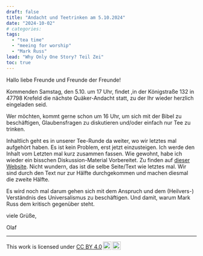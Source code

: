 ```yaml
---
draft: false
title: "Andacht und Teetrinken am 5.10.2024"
date: "2024-10-02"
# categories:
tags:
  - "tea time"
  - "meeing for worship"
  - "Mark Russ"
lead: "Why Only One Story? Teil Zei"
toc: true
---
```


Hallo liebe Freunde und Freunde der Freunde!

Kommenden Samstag, den 5.10. um 17 Uhr, findet ,in der Königstraße 132 in
47798 Krefeld die nächste Quäker-Andacht statt, zu der Ihr wieder
herzlich eingeladen seid.

Wer möchten, kommt gerne schon um 16 Uhr, um sich mit der Bibel zu
beschäftigen, Glaubensfragen zu diskutieren und/oder einfach nur
Tee zu trinken.

Inhaltlich geht es in unserer Tee-Runde da weiter, wo wir letztes mal
aufgehört haben. Es ist kein Problem, erst jetzt einzusteigen. Ich werde
den Inhalt vom Letzten mal kurz zusammen fassen. Wie gewohnt, habe ich
wieder ein bisschen Diskussion-Material Vorbereitet. Zu finden auf
[dieser Website](https://quaker-kr.de/post/2024/09-21-russ-kap-2/).
Nicht wundern, das ist die selbe Seite/Text wie letztes mal. Wir
sind durch den Text nur zur Hälfte durchgekommen und machen diesmal
die zweite Hälfte.

Es wird noch mal darum gehen sich mit dem Anspruch und dem (Heilvers-)
Verständnis des Universalismus zu beschäftigen. Und damit, warum Mark
Russ dem kritisch gegenüber steht.

viele Grüße,

Olaf


---

<p xmlns:cc="http://creativecommons.org/ns#" >This work is licensed under <a href="https://creativecommons.org/licenses/by/4.0/?ref=chooser-v1" target="\_blank" rel="license noopener noreferrer" style="display:inline-block;">CC BY 4.0<img style="height:22px!important;margin-left:3px;vertical-align:text-bottom;" src="https://mirrors.creativecommons.org/presskit/icons/cc.svg?ref=chooser-v1" alt=""><img style="height:22px!important;margin-left:3px;vertical-align:text-bottom;" src="https://mirrors.creativecommons.org/presskit/icons/by.svg?ref=chooser-v1" alt=""></a></p>

